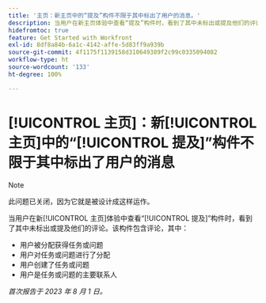 ```yaml
---
title: '主页：新主页中的“提及”构件不限于其中标出了用户的消息。'
description: 当用户在新主页体验中查看“提及”构件时，看到了其中未标出或提及他们的评论。
hidefromtoc: true
feature: Get Started with Workfront
exl-id: 8df8a84b-6a1c-4142-affe-5d83ff9a939b
source-git-commit: 4f1175f1139158d310649389f2c99c0335094082
workflow-type: ht
source-wordcount: '133'
ht-degree: 100%

---
```


# [!UICONTROL 主页]：新[!UICONTROL 主页]中的“[!UICONTROL 提及]”构件不限于其中标出了用户的消息

<!--Requested article, won't fix-->

>[!NOTE]
>
>此问题已关闭，因为它就是被设计成这样运作。

当用户在新[!UICONTROL 主页]体验中查看“[!UICONTROL 提及]”构件时，看到了其中未标出或提及他们的评论。该构件包含评论，其中：

* 用户被分配获得任务或问题
* 用户对任务或问题进行了分配
* 用户创建了任务或问题
* 用户是任务或问题的主要联系人

_首次报告于 2023 年 8 月 1 日。_
